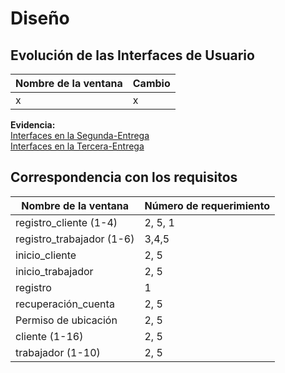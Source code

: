 
<h1>Diseño</h1>


## Evolución de las Interfaces de Usuario

| Nombre de la ventana | Cambio |
|--|--|
| x | x |

**Evidencia:** 
<br><a href="https://www.figma.com/file/dKpr0w4UBgbIhd1HJx5kLn/Bosquejos-de-interfaces-(WorkFlash)?type=design&node-id=54702%3A25212&mode=design&t=HFZIp5n8WLzdbYrO-1">Interfaces en la Segunda-Entrega</a>
<br><a href="https://www.figma.com/file/WxkTPx8zGQiWg8UpDYWTxF/Dise%C3%B1o-modificado-(WorkFlash)?type=design&node-id=54702%3A25212&mode=design&t=xLKaaMpvV5pZPDRM-1">Interfaces en la Tercera-Entrega</a>

## Correspondencia con los requisitos 
| Nombre de la ventana | Número de requerimiento |
|--|--|
| registro_cliente (1-4) | 2, 5, 1 |
| registro_trabajador (1-6) | 3,4,5 |
| inicio_cliente | 2, 5 |
| inicio_trabajador | 2, 5 |
| registro | 1 |
| recuperación_cuenta | 2, 5 |
| Permiso de ubicación | 2, 5 |
| cliente (1-16) | 2, 5 |
| trabajador (1-10)| 2, 5 |


<!--stackedit_data:
eyJoaXN0b3J5IjpbOTgwMTMzNDQ0LC0xNjk3NTQ0NTQyLC0xND
UxNDY0MjgyLC0yMTg2MTE4MTQsMjAwNzAwOTYyNl19
-->